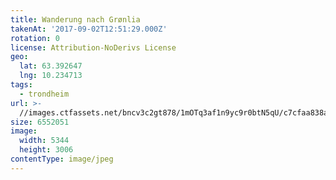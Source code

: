 ```yaml
---
title: Wanderung nach Grønlia
takenAt: '2017-09-02T12:51:29.000Z'
rotation: 0
license: Attribution-NoDerivs License
geo:
  lat: 63.392647
  lng: 10.234713
tags:
  - trondheim
url: >-
  //images.ctfassets.net/bncv3c2gt878/1mOTq3af1n9yc9r0btN5qU/c7cfaa838a6d151d3d5d2a4f1fb4b0a7/wanderung-nach-grnlia_37006102975_o
size: 6552051
image:
  width: 5344
  height: 3006
contentType: image/jpeg
---
```



